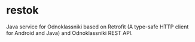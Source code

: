 # restok
Java service for Odnoklassniki based on Retrofit (A type-safe HTTP client for Android and Java) and Odnoklassniki REST API.
